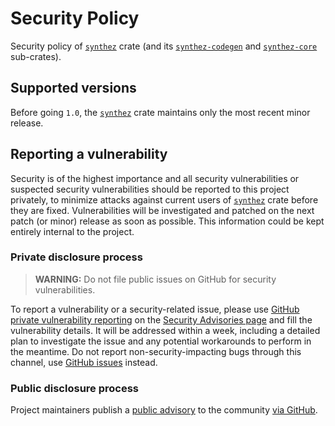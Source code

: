 Security Policy
===============

Security policy of [`synthez`] crate (and its [`synthez-codegen`] and [`synthez-core`] sub-crates).




## Supported versions

Before going `1.0`, the [`synthez`] crate maintains only the most recent minor release.




## Reporting a vulnerability

Security is of the highest importance and all security vulnerabilities or suspected security vulnerabilities should be reported to this project privately, to minimize attacks against current users of [`synthez`] crate before they are fixed. Vulnerabilities will be investigated and patched on the next patch (or minor) release as soon as possible. This information could be kept entirely internal to the project.


### Private disclosure process

> **WARNING:** Do not file public issues on GitHub for security vulnerabilities.

To report a vulnerability or a security-related issue, please use [GitHub private vulnerability reporting][11] on the [Security Advisories page][1] and fill the vulnerability details. It will be addressed within a week, including a detailed plan to investigate the issue and any potential workarounds to perform in the meantime. Do not report non-security-impacting bugs through this channel, use [GitHub issues][2] instead.


### Public disclosure process

Project maintainers publish a [public advisory][1] to the community [via GitHub][12].




[`synthez`]: https://docs.rs/synthez
[`synthez-codegen`]: https://docs.rs/synthez-codegen
[`synthez-core`]: https://docs.rs/synthez-core

[1]: /../../security/advisories
[2]: /../../issues
[11]: https://docs.github.com/code-security/security-advisories/guidance-on-reporting-and-writing/privately-reporting-a-security-vulnerability
[12]: https://docs.github.com/code-security/security-advisories/repository-security-advisories/publishing-a-repository-security-advisory#about-publishing-a-security-advisory
